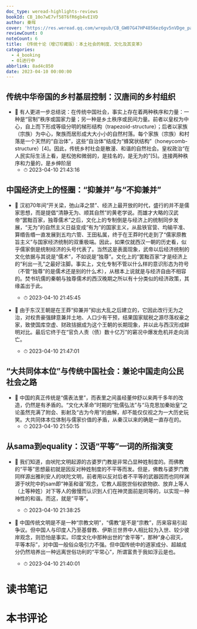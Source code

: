 ```yaml
---
doc_type: weread-highlights-reviews
bookId: CB_10o7wE7vf58T6fR6gb4vE1VD
author: 秦晖
cover: 'https://res.weread.qq.com/wrepub/CB_GW07G47HP4856ez6gv5nVDge_parsecover'
reviewCount: 0
noteCount: 6
title: 《传统十论（增订珍藏版）：本土社会的制度、文化及其变革》
categories:
  - 4_booking
  - 01进行中
abbrlink: 8ad4c850
date: 2023-04-10 00:00:00
---
```



## 传统中华帝国的乡村基层控制：汉唐间的乡村组织


- 📌 有人更进一步总结说：在传统中国社会，事实上存在着两种秩序和力量：一种是“官制”秩序或国家力量；另一种是乡土秩序或民间力量。前者以皇权为中心，自上而下形成等级分明的梯形结构（trapezoid-structure）；后者以家族（宗族）为中心，聚族而居形成大大小小的自然村落。每个家族（宗族）和村落是一个天然的“自治体”，这些“自治体”结成为“蜂窝状结构”（honeycomb-structure）[4]。因此，传统乡村社会是散漫、和谐的自然社会。皇权政治“在人民实际生活上看，是松弛和微弱的，是挂名的，是无为的”[5]。连接两种秩序和力量的，是乡绅阶层 
    - ⏱ 2023-04-10 21:43:16 
## 中国经济史上的怪圈：“抑兼并”与“不抑兼并”


- 📌 汉初70年间“开关梁，弛山泽之禁”、经济上最开放的时代，盛行的并不是儒家思想，而是提倡“清静无为、顺其自然”的黄老学说。而雄才大略的汉武帝“罢黜百家，独尊儒术”之后，文化上的专制倒是与经济上的统制同步发展，“无为”的自然主义日益变成“有为”的国家主义，从盐铁官营、均输平准、算缗告缗一直发展到五均六管、王田私属，终于在王莽时代走到了“儒家原教旨主义”与国家经济统制的双重极端。因此，如果仅就西汉一朝的历史看，似乎儒家倒是统制经济的头号代表了。当然这是表面现象，武帝以后经济统制的文化依据与其说是“儒术”，不如说是“独尊”。文化上的“罢黜百家”才是经济上的“利出一孔”之最好注脚。事实上，文化专制不管以什么样的意识形态为符号（不管“独尊”的是儒术还是别的什么术），从根本上说就是与经济自由不相容的。焚书坑儒的秦朝与独尊儒术的西汉晚期之所以有十分类似的经济政策，其缘盖出于此。 
    - ⏱ 2023-04-10 21:45:45 

- 📌 由于东汉王朝是在王莽“抑兼并”抑出大乱之后建立的，它因此改行无为之治，对权贵豪强肆意兼并土地、人口少有干预，结果国家赋税之源尽落权豪之家，致使国库空虚、财政拮据成为这个王朝的长期现象，并以此与西汉形成鲜明对比。最后它终于在“官负人责（债）数十亿万”的窘况中爆发危机并走向消亡。 
    - ⏱ 2023-04-10 21:47:01 
## “大共同体本位”与传统中国社会：兼论中国走向公民社会之路


- 📌 中国的真正传统是“儒表法里”，而表里之间虽经董仲舒以来两千多年的改造，仍然是有矛盾的。“文化大革命”时期的“批儒弘法”与“马克思加秦始皇”之论虽然充满了附会、影射及“古为今用”的曲解，却不能仅仅视之为一大历史玩笑。大共同体本位体制与儒家价值的矛盾，从秦汉以来的确是一直存在的。 
    - ⏱ 2023-04-10 21:50:15 
## 从sama到equality：汉语“平等”一词的所指演变


- 📌 我们知道，由吠陀文明起源的古婆罗门教是非常凸显种姓制度的。而佛教的“平等”思想最初就是因反对种姓制度的不平等而发。但是，佛教与婆罗门教同样源出雅利安人的吠陀文明，前者用以反对后者不平等的武器因而也同样渊源于吠陀中的sam即“神圣和谐”观念，它教人超脱世俗权欲物欲、放弃上等人（上等种姓）对下等人的傲慢而认识到人们在神灵面前是同等的，以实现一种神性的和谐。而这，就是“平等”。 
    - ⏱ 2023-04-10 21:38:25 

- 📌 中国传统文明是不是一种“宗教文明”，“儒教”是不是“宗教”，历来容易引起争议。但中国人与印度人乃至基督教、伊斯兰世界中人相比较为入世、较少彼岸观念，则恐怕是事实。印度文化中那种出世的“舍平等”，那种“身心寂灭，平等本际”，对中国一般俗众吸引力不强。但中国传统中的道家成分、超越成分仍然培养出一种远离世俗功利的“平常心”，所谓富贵于我如浮云是也。 
    - ⏱ 2023-04-10 21:40:01 

# 读书笔记


# 本书评论
